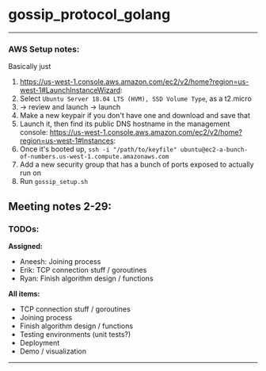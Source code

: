 # gossip_protocol_golang

---

### AWS Setup notes:

Basically just
1. https://us-west-1.console.aws.amazon.com/ec2/v2/home?region=us-west-1#LaunchInstanceWizard:
2. Select `Ubuntu Server 18.04 LTS (HVM), SSD Volume Type`, as a t2.micro
3. -> review and launch -> launch
4. Make a new keypair if you don't have one and download and save that
5. Launch it, then find its public DNS hostname in the management console: https://us-west-1.console.aws.amazon.com/ec2/v2/home?region=us-west-1#Instances:
6. Once it's booted up, `ssh -i "/path/to/keyfile" ubuntu@ec2-a-bunch-of-numbers.us-west-1.compute.amazonaws.com`
7. Add a new security group that has a bunch of ports exposed to actually run on
8. Run `gossip_setup.sh` 

Meeting notes 2-29:
---

### TODOs:
**Assigned:**
- Aneesh: Joining process
- Erik: TCP connection stuff / goroutines
- Ryan: Finish algorithm design / functions

**All items:**
- TCP connection stuff / goroutines
- Joining process
- Finish algorithm design / functions
- Testing environments (unit tests?)
- Deployment
- Demo / visualization

---
